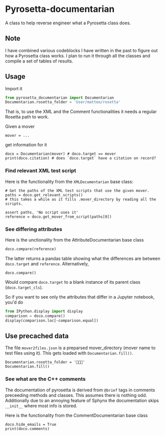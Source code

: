# Pyrosetta-documentarian
A class to help reverse engineer what a Pyrosetta class does.

## Note

I have combined various codeblocks I have written in the past to figure out how a Pyrosetta class works.
I plan to run it through all the classes and compile a set of tables of results.

## Usage

Import it

```python
from pyrosetta_documentarian import Documentarian
Documentarian.rosetta_folder = 'User/matteo/rosetta'
```
    
That is, to use the XML and the Comment functionalities it needs a regular Rosetta path to work.

Given a mover

    mover = ...
    
get information for it

    doco = Documentarian(mover) # doco.target == mover
    print(doco.citation) # does `doco.target` have a citation on record?
   
### Find relevant XML test script
 
Here is the functionality from the `XMLDocumentarian` base class:
    
    # Get the paths of the XML test scripts that use the given mover.
    paths = doco.get_relevant_scripts() 
    # this takes a while as it fills .mover_directory by reading all the scripts.
    
    assert paths, 'No script uses it'
    reference = doco.get_mover_from_script(paths[0])

### See differing attributes
    
Here is the unctionality from the AttributeDocumentarian base class
    
```python
doco.compare(reference)
```

The latter returns a pandas table showing what the differences are between `doco.target` and `reference`.
Alternatively,

    doco.compare()

Would compare `doco.target` to a blank instance of its parent class (`doco.target_cls`).

So if you want to see only the attributes that differ in a Jupyter notebook, you'd do

```python
from IPython.display import display
comparison = doco.compare()
display(comparison.loc[~comparison.equal])
```

## Use precached data

The file `mover2files.json` is a preparsed mover_directory (mover name to test files using it).
This gets loaded with `Documentarian.fill()`.

    Documentarian.rosetta_folder = '👾👾👾'
    Documentarian.fill()

### See what are the C++ comments
The documentation of pyrosetta is derived from `@brief` tags in comments preceeding methods and classes.
This assumes there is nothing odd.
Additionally due to an annoying feature of Sphynx the documentation skips `__init__` where most info is stored.

Here is the functionality from the CommentDocumentarian base class

    doco.hide_emails = True
    print(doco.comments)
    
    





